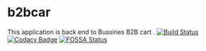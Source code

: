 # b2bcar
This application is back end to  Bussines B2B cart .
[![Build Status](https://travis-ci.com/maxiplux/b2bcar.svg?branch=master)](https://travis-ci.com/maxiplux/b2bcar)
[![Codacy Badge](https://api.codacy.com/project/badge/Grade/dd3c3e11de854d499f832495f42df7e8)](https://www.codacy.com/app/maxiplux/b2bcar?utm_source=github.com&amp;utm_medium=referral&amp;utm_content=maxiplux/b2bcar&amp;utm_campaign=Badge_Grade)
[![FOSSA Status](https://app.fossa.com/api/projects/git%2Bgithub.com%2Fmaxiplux%2Fb2bcar.svg?type=shield)](https://app.fossa.com/projects/git%2Bgithub.com%2Fmaxiplux%2Fb2bcar?ref=badge_shield)
